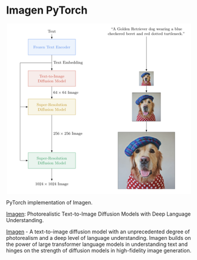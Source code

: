 # Imagen PyTorch

<p align="center">
  <img src="Imagen.png" alt="Imagen" style="display:block; margin:auto; width:500px;" />
</p>

PyTorch implementation of Imagen.

[Imagen](https://arxiv.org/abs/2205.11487): Photorealistic Text-to-Image Diffusion Models with Deep Language Understanding.

[Imagen](https://imagen.research.google/) - A text-to-image diffusion model with an unprecedented degree of photorealism and a deep level of language understanding. Imagen builds on the power of large transformer language models in understanding text and hinges on the strength of diffusion models in high-fidelity image generation.
